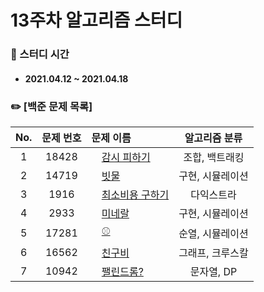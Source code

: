 # 13주차 알고리즘 스터디

### 📖 스터디 시간 
- #### 2021.04.12 ~ 2021.04.18


### ✏️ [백준 문제 목록]
|No.|문제 번호|문제 이름|알고리즘 분류|
|:---:|:---:|:---|:---:| 
|1|18428|<img src="https://d2gd6pc034wcta.cloudfront.net/tier/10.svg" width="12"> [감시 피하기](https://www.acmicpc.net/problem/18428)|조합, 백트래킹| 
|2|14719|<img src="https://d2gd6pc034wcta.cloudfront.net/tier/11.svg" width="12"> [빗물](https://www.acmicpc.net/problem/14719)|구현, 시뮬레이션| 
|3|1916|<img src="https://d2gd6pc034wcta.cloudfront.net/tier/11.svg" width="12"> [최소비용 구하기](https://www.acmicpc.net/problem/1916)|다익스트라|
|4|2933|<img src="https://d2gd6pc034wcta.cloudfront.net/tier/13.svg" width="12"> [미네랄](https://www.acmicpc.net/problem/2933)|구현, 시뮬레이션|
|5|17281|<img src="https://d2gd6pc034wcta.cloudfront.net/tier/12.svg" width="12"> [⚾](https://www.acmicpc.net/problem/17281)|순열, 시뮬레이션|
|6|16562|<img src="https://d2gd6pc034wcta.cloudfront.net/tier/13.svg" width="12"> [친구비](https://www.acmicpc.net/problem/16562)|그래프, 크루스칼| 
|7|10942|<img src="https://d2gd6pc034wcta.cloudfront.net/tier/14.svg" width="12"> [팰린드롬?](https://www.acmicpc.net/problem/10942)|문자열, DP|
